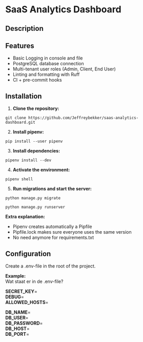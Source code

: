 # SaaS Analytics Dashboard


## Description


## Features

- Basic Logging in console and file
- PostgreSQL database connection
- Multi-tenant user roles (Admin, Client, End User)
- Linting and formatting with Ruff
- CI + pre-commit hooks


## Installation

1. **Clone the repository:**
```
git clone https://github.com/Jeffreybekker/saas-analytics-dashboard.git
```

2. **Install pipenv:**
```
pip install --user pipenv
```

3. **Install dependencies:**
```
pipenv install --dev
```

4. **Activate the environment:**
```
pipenv shell
```

5. **Run migrations and start the server:**
```
python manage.py migrate
```
```
python manage.py runserver
```

**Extra explanation:**
- Pipenv creates automatically a Pipfile
- Pipfile.lock makes sure everyone uses the same version
- No need anymore for requirements.txt

## Configuration
Create a .env-file in the root of the project.  

**Example:**  
Wat staat er in de .env-file?

**SECRET_KEY**=  
**DEBUG**=  
**ALLOWED_HOSTS**=  

**DB_NAME**=  
**DB_USER**=  
**DB_PASSWORD**=  
**DB_HOST**=  
**DB_PORT**=  

